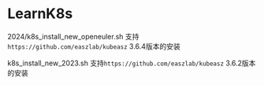 # LearnK8s
2024/k8s_install_new_openeuler.sh  支持`https://github.com/easzlab/kubeasz` 3.6.4版本的安装

k8s_install_new_2023.sh 支持`https://github.com/easzlab/kubeasz` 3.6.2版本的安装
